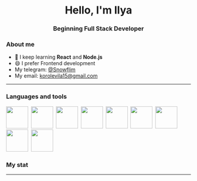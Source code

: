 <div id="header" align="center">
    <h1>Hello, I'm Ilya</h1>
    <h3>Beginning Full Stack Developer</h3>
</div>


### About me

- 🧐 I keep learning **React** and **Node.js**
- 😄 I prefer Frontend development
- My telegram: [@Snowflim](https://t.me/Snowflim)
- My email: [korolevila15@gmail.com](mailto:korolevila15@gmail.com)


---

### Languages and tools

<img src="https://cdn.jsdelivr.net/gh/devicons/devicon/icons/react/react-original.svg" width="60" height="60"/>&nbsp;
<img src="https://cdn.jsdelivr.net/gh/devicons/devicon/icons/nodejs/nodejs-original.svg" width="60" height="60"/>&nbsp;
<img src="https://cdn.jsdelivr.net/gh/devicons/devicon/icons/postgresql/postgresql-original.svg" width="60" height="60"/>&nbsp;
<img src="https://cdn.jsdelivr.net/gh/devicons/devicon/icons/javascript/javascript-original.svg" width="60" height="60"/>&nbsp;
<img src="https://cdn.jsdelivr.net/gh/devicons/devicon/icons/express/express-original-wordmark.svg" width="60" height="60"/>&nbsp;
<img src="https://cdn.jsdelivr.net/gh/devicons/devicon/icons/sass/sass-original.svg" width="60" height="60"/>&nbsp;
<img src="https://cdn.jsdelivr.net/gh/devicons/devicon/icons/git/git-original.svg" width="60" height="60"/>&nbsp;
<img src="https://cdn.jsdelivr.net/gh/devicons/devicon/icons/sequelize/sequelize-original.svg" width="60" height="60"/>&nbsp;
<img src="https://cdn.jsdelivr.net/gh/devicons/devicon/icons/html5/html5-original.svg" width="60" height="60"/>&nbsp;


### My stat

<div id="stat" align="center">
    
</div>

---

